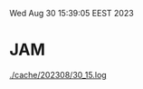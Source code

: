 Wed Aug 30 15:39:05 EEST 2023
# JAM
<a href='./cache/202308/30_15.log'>./cache/202308/30_15.log</a>

